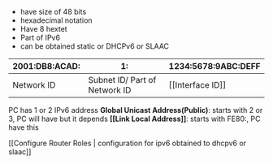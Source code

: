 - have size of 48 bits
- hexadecimal notation
- Have 8 hextet
- Part of IPv6
- can be obtained static or DHCPv6 or SLAAC

| 2001:DB8:ACAD: | 1:                            | 1234:5678:9ABC:DEFF |
| -------------- | ----------------------------- | ------------------- |
| Network ID     | Subnet ID/ Part of Network ID | [[Interface ID]]    |

PC has 1 or 2 IPv6 address
**Global Unicast Address(Public)**: starts with 2 or 3, PC will have but it depends
**[[Link Local Address]]**: starts with FE80:, PC have this

[[Configure Router Roles | configuration for ipv6 obtained to dhcpv6 or slaac]]
